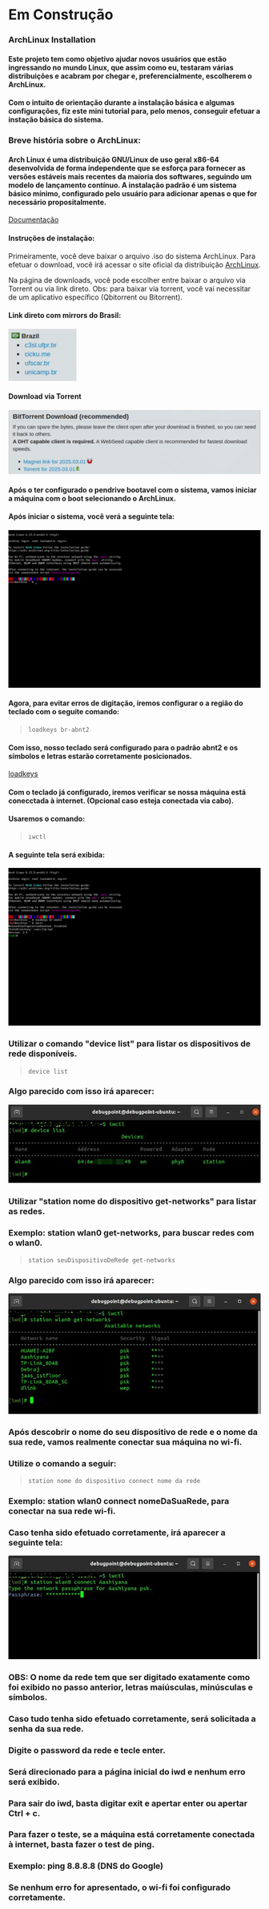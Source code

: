 # Em Construção

### ArchLinux Installation

#### Este projeto tem como objetivo ajudar novos usuários que estão ingressando no mundo Linux, que assim como eu, testaram várias distribuições e acabram por chegar e, preferencialmente, escolherem o ArchLinux.

#### Com o intuito de orientação durante a instalação básica e algumas configurações, fiz este mini tutorial para, pelo menos, conseguir efetuar a instação básica do sistema.

### Breve história sobre o ArchLinux:

#### Arch Linux é uma distribuição GNU/Linux de uso geral x86-64 desenvolvida de forma independente que se esforça para fornecer as versões estáveis ​​mais recentes da maioria dos softwares, seguindo um modelo de lançamento contínuo. A instalação padrão é um sistema básico mínimo, configurado pelo usuário para adicionar apenas o que for necessário propositalmente.

[Documentação](https://wiki.archlinux.org/title/Arch_Linux)

#### Instruções de instalação:


Primeiramente, você deve baixar o arquivo .iso do sistema ArchLinux.
Para efetuar o download, você irá acessar o site oficial da distribuição [ArchLinux](https://archlinux.org/download/).

Na página de downloads, você pode escolher entre baixar o arquivo via Torrent ou via link direto.
Obs: para baixar via torrent, você vai necessitar de um aplicativo específico (Qbitorrent ou Bitorrent).

#### Link direto com mirrors do Brasil:
![Mirrors do Brasil](/assets/mirrors.png )
#### Download via Torrent
![Mirrors do Brasil](/assets/torrents.png)

#### Após o ter configurado o pendrive bootavel com o sistema, vamos iniciar a máquina com o boot selecionando o ArchLinux.

#### Após iniciar o sistema, você verá a seguinte tela:
![](assets/telaInicialArchLinux.png)

#### Agora, para evitar erros de digitação, iremos configurar o a região do teclado com o seguite comando:

> ```shell
> loadkeys br-abnt2
> ```

#### Com isso, nosso teclado será configurado para o padrão abnt2 e os símbolos e letras estarão corretamente posicionados.

[loadkeys](https://wiki.archlinux.org/title/Linux_console_(Portugu%C3%AAs)/Keyboard_configuration_(Portugu%C3%AAs))

#### Com o teclado já configurado, iremos verificar se nossa máquina está conecctada à internet. (Opcional caso esteja conectada via cabo).
#### Usaremos o comando:

>```
>iwctl
>```

#### A seguinte tela será exibida:
![](assets/iwctl.png)

### Utilizar o comando "device list" para listar os dispositivos de rede disponíveis.

>```
>device list
>```
### Algo parecido com isso irá aparecer:
![](assets/deviceList.bmp)

### Utilizar "station nome do dispositivo get-networks" para listar as redes.
### Exemplo: station wlan0 get-networks, para buscar redes com o wlan0.
>```
>station seuDispositivoDeRede get-networks
>```
### Algo parecido com isso irá aparecer:
![](assets/getNetworks.bmp)

### Após descobrir o nome do seu dispositivo de rede e o nome da sua rede, vamos realmente conectar sua máquina no wi-fi.

### Utilize o comando a seguir:

>```
>station nome do dispositivo connect nome da rede
>```

### Exemplo: station wlan0 connect nomeDaSuaRede, para conectar na sua rede wi-fi.

### Caso tenha sido efetuado corretamente, irá aparecer a seguinte tela:

![](assets/stationConnect.bmp)

### OBS: O nome da rede tem que ser digitado exatamente como foi exibido no passo anterior, letras maiúsculas, minúsculas e símbolos.

### Caso tudo tenha sido efetuado corretamente, será solicitada a senha da sua rede.
### Digite o password da rede e tecle enter.
### Será direcionado para a página inicial do iwd e nenhum erro será exibido.

### Para sair do iwd, basta digitar exit e apertar enter ou apertar Ctrl + c.
### Para fazer o teste, se a máquina está corretamente conectada à internet, basta fazer o test de ping.
### Exemplo: ping 8.8.8.8 (DNS do Google)
### Se nenhum erro for apresentado, o wi-fi foi configurado corretamente.